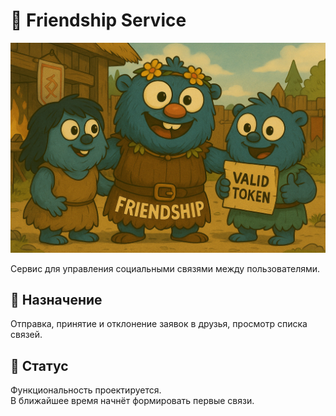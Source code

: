 # 🤝 Friendship Service

<div style="text-align: left;">
  <img src="./docs/assets/friendship-ms.png" alt="chat-platform architecture" width="800"/>
</div>


Сервис для управления социальными связями между пользователями.

## 🧩 Назначение

Отправка, принятие и отклонение заявок в друзья, просмотр списка связей.

## 🚧 Статус

Функциональность проектируется.  
В ближайшее время начнёт формировать первые связи.
